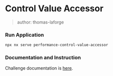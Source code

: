 # Control Value Accessor

> author: thomas-laforge

### Run Application

```bash
npx nx serve performance-control-value-accessor
```

### Documentation and Instruction

Challenge documentation is [here](https://angular-challenges.vercel.app/challenges/forms/40-control-value-accessor/).
